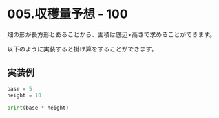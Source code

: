 # 005.収穫量予想 - 100

畑の形が長方形とあることから、面積は底辺×高さで求めることができます。

 以下のように実装すると掛け算をすることができます。

## 実装例

```python
base = 5
height = 10

print(base * height)

```


